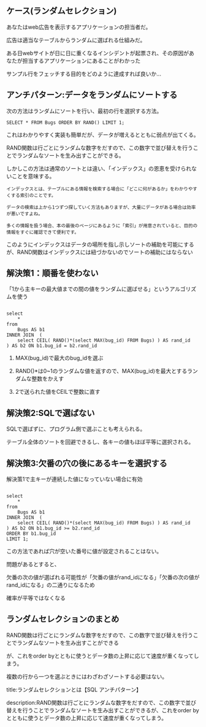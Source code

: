 
## ケース(ランダムセレクション)

あなたはweb広告を表示するアプリケーションの担当者だ。

広告は適当なテーブルからランダムに選ばれる仕組みだ。

ある日webサイトが日に日に重くなるインシデントが起票され、その原因があなたが担当するアプリケーションにあることがわかった

サンプル行をフェッチする目的をどのように達成すれば良いか...



## アンチパターン:データをランダムにソートする

次の方法はランダムにソートを行い、最初の行を選択する方法。

`
SELECT * FROM Bugs ORDER BY RAND() LIMIT 1;
`

これはわかりやすく実装も簡単だが、データが増えるとともに弱点が出てくる。

RAND関数は行ごとにランダムな数字をだすので、この数字で並び替えを行うことでランダムなソートを生み出すことができる。

しかしこの方法は通常のソートとは違い、「インデックス」の恩恵を受けられないことを意味する。

    インデックスとは、テーブルにある情報を検索する場合に「どこに何があるか」をわかりやすくする索引のことです。
    
    データの検索は上から1つずつ探していく方法もありますが、大量にデータがある場合は効率が悪いですよね。

    多くの情報を扱う場合、本の最後のページにあるように「索引」が用意されていると、目的の情報をすぐに確認できて便利です。

このようにインデックスはデータの場所を指し示しソートの補助を可能にするが、RAND関数はインデックスには紐づかないのでソートの補助にはならない


## 解決策1：順番を使わない

「1から主キーの最大値までの間の値をランダムに選ばせる」というアルゴリズムを使う

<pre><code>
select
    *
from
    Bugs AS b1
INNER JOIN  (
    select CEIL( RAND()*(select MAX(bug_id) FROM Bugs) ) AS rand_id
) AS b2 ON b1.bug_id = b2.rand_id
</code></pre>

1. MAX(bug_id)で最大のbug_idを選ぶ

2. RAND()*は0~1のランダムな値を返すので、MAX(bug_id)を最大とするランダムな整数をかえす

3. 2で送られた値をCEILで整数に直す



## 解決策2:SQLで選ばない

SQLで選ばずに、プログラム側で選ぶことも考えられる。

テーブル全体のソートを回避できるし、各キーの値もほぼ平等に選択される。


## 解決策3:欠番の穴の後にあるキーを選択する

解決策1で主キーが連続した値になっていない場合に有効

<pre><code>
select
    *
from
    Bugs AS b1
INNER JOIN  (
    select CEIL( RAND()*(select MAX(bug_id) FROM Bugs) ) AS rand_id
) AS b2 ON b1.bug_id >= b2.rand_id
ORDER BY b1.bug_id
LIMIT 1;
</code></pre>

この方法であれば穴が空いた番号に値が設定されることはない。

問題があるとすると、

欠番の次の値が選ばれる可能性が「欠番の値がrand_idになる」「欠番の次の値がrand_idになる」の二通りになるため

確率が平等ではなくなる



## ランダムセレクションのまとめ

RAND関数は行ごとにランダムな数字をだすので、この数字で並び替えを行うことでランダムなソートを生み出すことができる

が、これをorder byとともに使うとデータ数の上昇に応じて速度が重くなってしまう。

複数の行から一つを選ぶときにはわざわざソートする必要はない。








title:ランダムセレクションとは【SQL アンチパターン】

description:RAND関数は行ごとにランダムな数字をだすので、この数字で並び替えを行うことでランダムなソートを生み出すことができるが、これをorder byとともに使うとデータ数の上昇に応じて速度が重くなってしまう。





